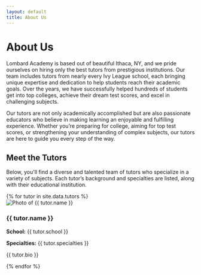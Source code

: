 ```yaml
---
layout: default
title: About Us
---
```


# About Us

Lombard Academy is based out of beautiful Ithaca, NY, and we pride ourselves on hiring only the best tutors from prestigious institutions. Our team includes tutors from nearly every Ivy League school, each bringing unique expertise and dedication to help students reach their academic goals. Over the years, we have successfully helped hundreds of students get into top colleges, achieve their dream test scores, and excel in challenging subjects. 

Our tutors are not only academically accomplished but are also passionate educators who believe in making learning an enjoyable and fulfilling experience. Whether you’re preparing for college, aiming for top test scores, or strengthening your understanding of complex subjects, our tutors are here to guide you every step of the way.

## Meet the Tutors

Below, you'll find a diverse and talented team of tutors who specialize in a variety of subjects. Each tutor’s background and specialties are listed, along with their educational institution.

<div class="tutors-grid">
    {% for tutor in site.data.tutors %}
    <div class="tutor-card">
        <img src="{{ tutor.image | relative_url }}" alt="Photo of {{ tutor.name }}" class="tutor-photo">
        <h3>{{ tutor.name }}</h3>
        <p><strong>School:</strong> {{ tutor.school }}</p>
        <p><strong>Specialties:</strong> {{ tutor.specialties }}</p>
        <p>{{ tutor.bio }}</p>
    </div>
    {% endfor %}
</div>
